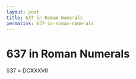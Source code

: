 ```yaml
---
layout: post
title: 637 in Roman Numerals
permalink: 637-in-roman-numerals
---
```


# 637 in Roman Numerals

637 = DCXXXVII
